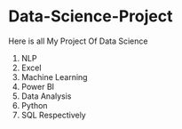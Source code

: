 # Data-Science-Project
Here is  all My Project Of Data Science
1. NLP
2. Excel
3. Machine Learning
4. Power BI
5. Data Analysis
6. Python
7. SQL      Respectively
